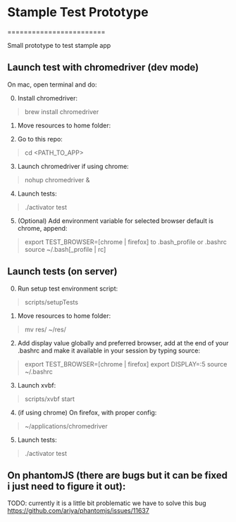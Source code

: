 # Stample Test Prototype
========================

Small prototype to test stample app


## Launch test with chromedriver (dev mode)
 
On mac, open terminal and do: 

0. Install chromedriver:
  > brew install chromedriver
  
1. Move resources to home folder:

2. Go to this repo:  
  > cd \<PATH_TO_APP\> 

3. Launch chromedriver if using chrome:  
  > nohup chromedriver \&
  
4. Launch tests:
  > ./activator test
  
5. (Optional) Add environment variable for selected browser default is chrome, append:
  > export TEST_BROWSER=[chrome | firefox]
  to .bash_profile or .bashrc
  > source ~/.bash[_profile | rc]

  
## Launch tests (on server)

0. Run setup test environment script:
  > scripts/setupTests
    
1. Move resources to home folder:
  > mv res/ ~/res/

2. Add display value globally and preferred browser, add at the end of your .bashrc and make it available in your session by typing source:
  > export TEST_BROWSER=[chrome | firefox]
  > export DISPLAY=:5 
  > source ~/.bashrc

3. Launch xvbf:
  > scripts/xvbf start

4. (if using chrome) On firefox, with proper config:
  > ~/applications/chromedriver

5. Launch tests:
  > ./activator test    
       

## On phantomJS (there are bugs but it can be fixed i just need to figure it out): 
TODO: currently it is a little bit problematic we have to solve this bug
https://github.com/ariya/phantomjs/issues/11637